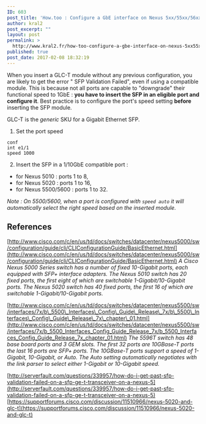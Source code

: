 ```yaml
---
ID: 603
post_title: 'How.too : Configure a GbE interface on Nexus 5xx/55xx/56xx'
author: kral2
post_excerpt: ""
layout: post
permalink: >
  http://www.kral2.fr/how-too-configure-a-gbe-interface-on-nexus-5xx55xx56xx/
published: true
post_date: 2017-02-08 18:32:19
---
```

When you insert a GLC-T module without any previous configuration, you are likely to get the error " SFP Validation Failed", even if using a compatible module. This is because not all ports are capable to "downgrade" their functional speed to 1GbE : **you have to insert the SFP in an eligible port and configure it**. Best practice is to configure the port's speed setting **before** inserting the SFP module.

GLC-T is the *generic* SKU for a Gigabit Ethernet SFP.

1. Set the port speed
```
conf
int e1/1
speed 1000
```
2. Insert the SFP in a 1/10GbE compatible port :
- for Nexus 5010 : ports 1 to 8,
- for Nexus 5020 : ports 1 to 16,
- for Nexus 5500/5600 : ports 1 to 32.

*Note : On 5500/5600, when a port is configured with `speed auto` it will automatically select the right speed based on the inserted module.*

## References

[http://www.cisco.com/c/en/us/td/docs/switches/datacenter/nexus5000/sw/configuration/guide/cli/CLIConfigurationGuide/BasicEthernet.html](http://www.cisco.com/c/en/us/td/docs/switches/datacenter/nexus5000/sw/configuration/guide/cli/CLIConfigurationGuide/BasicEthernet.html)
*A Cisco Nexus 5000 Series switch has a number of fixed 10-Gigabit ports, each equipped with SFP+ interface adapters. The Nexus 5010 switch has 20 fixed ports, the first eight of which are switchable 1-Gigabit/10-Gigabit ports. The Nexus 5020 switch has 40 fixed ports, the first 16 of which are switchable 1-Gigabit/10-Gigabit ports.*

[http://www.cisco.com/c/en/us/td/docs/switches/datacenter/nexus5500/sw/interfaces/7x/b\_5500\_Interfaces\_Config\_Guide\_Release\_7x/b\_5500\_Interfaces\_Config\_Guide\_Release\_7x\_chapter\_01.html](http://www.cisco.com/c/en/us/td/docs/switches/datacenter/nexus5500/sw/interfaces/7x/b_5500_Interfaces_Config_Guide_Release_7x/b_5500_Interfaces_Config_Guide_Release_7x_chapter_01.html)
*The 5596T switch has 48 base board ports and 3 GEM slots. The first 32 ports are 10GBase-T ports the last 16 ports are SFP+ ports. The 10GBase-T ports support a speed of 1-Gigabit, 10-Gigabit, or Auto. The Auto setting automatically negotiates with the link parser to select either 1-Gigabit or 10-Gigabit speed.*

[http://serverfault.com/questions/339957/how-do-i-get-past-sfp-validation-failed-on-a-sfp-ge-t-transceiver-on-a-nexus-5](http://serverfault.com/questions/339957/how-do-i-get-past-sfp-validation-failed-on-a-sfp-ge-t-transceiver-on-a-nexus-5)
[https://supportforums.cisco.com/discussion/11510966/nexus-5020-and-glc-t](https://supportforums.cisco.com/discussion/11510966/nexus-5020-and-glc-t)